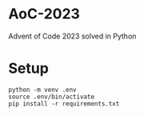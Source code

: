 # AoC-2023
Advent of Code 2023 solved in Python

# Setup
```
python -m venv .env
source .env/bin/activate
pip install -r requirements.txt
```
